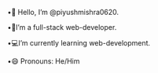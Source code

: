 •👋 Hello, I’m @piyushmishra0620.

•👀I’m a full-stack web-developer.

•💻I’m currently learning   web-development.

•😄 Pronouns: He/Him

